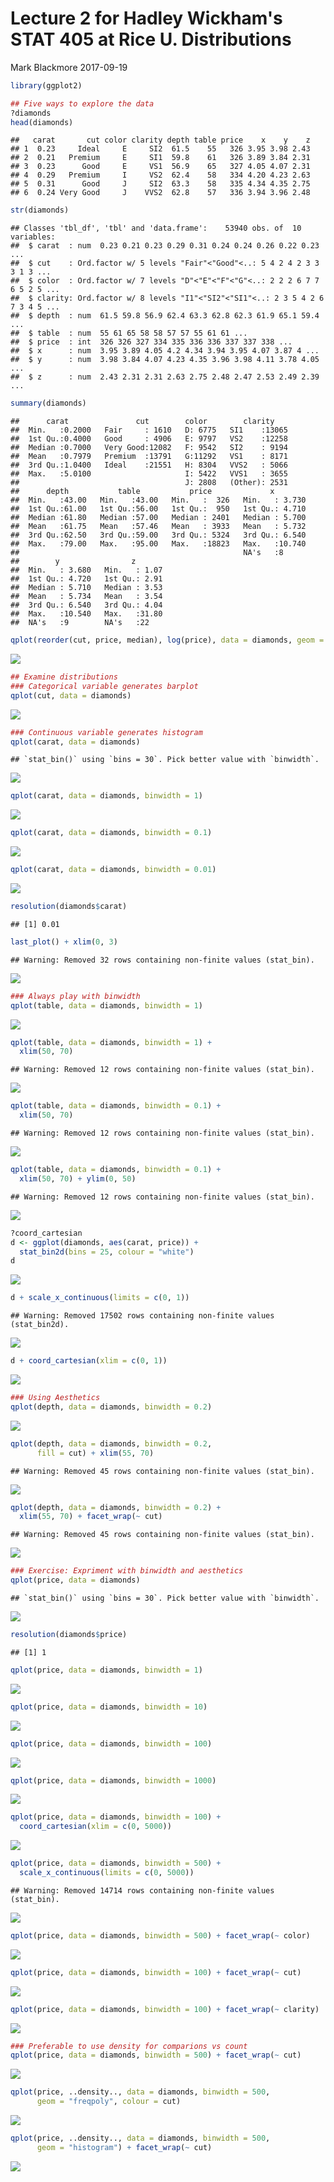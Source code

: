 Lecture 2 for Hadley Wickham's STAT 405 at Rice U. Distributions
================
Mark Blackmore
2017-09-19

``` r
library(ggplot2)

## Five ways to explore the data
?diamonds
head(diamonds)
```

    ##   carat       cut color clarity depth table price    x    y    z
    ## 1  0.23     Ideal     E     SI2  61.5    55   326 3.95 3.98 2.43
    ## 2  0.21   Premium     E     SI1  59.8    61   326 3.89 3.84 2.31
    ## 3  0.23      Good     E     VS1  56.9    65   327 4.05 4.07 2.31
    ## 4  0.29   Premium     I     VS2  62.4    58   334 4.20 4.23 2.63
    ## 5  0.31      Good     J     SI2  63.3    58   335 4.34 4.35 2.75
    ## 6  0.24 Very Good     J    VVS2  62.8    57   336 3.94 3.96 2.48

``` r
str(diamonds)
```

    ## Classes 'tbl_df', 'tbl' and 'data.frame':    53940 obs. of  10 variables:
    ##  $ carat  : num  0.23 0.21 0.23 0.29 0.31 0.24 0.24 0.26 0.22 0.23 ...
    ##  $ cut    : Ord.factor w/ 5 levels "Fair"<"Good"<..: 5 4 2 4 2 3 3 3 1 3 ...
    ##  $ color  : Ord.factor w/ 7 levels "D"<"E"<"F"<"G"<..: 2 2 2 6 7 7 6 5 2 5 ...
    ##  $ clarity: Ord.factor w/ 8 levels "I1"<"SI2"<"SI1"<..: 2 3 5 4 2 6 7 3 4 5 ...
    ##  $ depth  : num  61.5 59.8 56.9 62.4 63.3 62.8 62.3 61.9 65.1 59.4 ...
    ##  $ table  : num  55 61 65 58 58 57 57 55 61 61 ...
    ##  $ price  : int  326 326 327 334 335 336 336 337 337 338 ...
    ##  $ x      : num  3.95 3.89 4.05 4.2 4.34 3.94 3.95 4.07 3.87 4 ...
    ##  $ y      : num  3.98 3.84 4.07 4.23 4.35 3.96 3.98 4.11 3.78 4.05 ...
    ##  $ z      : num  2.43 2.31 2.31 2.63 2.75 2.48 2.47 2.53 2.49 2.39 ...

``` r
summary(diamonds)
```

    ##      carat               cut        color        clarity     
    ##  Min.   :0.2000   Fair     : 1610   D: 6775   SI1    :13065  
    ##  1st Qu.:0.4000   Good     : 4906   E: 9797   VS2    :12258  
    ##  Median :0.7000   Very Good:12082   F: 9542   SI2    : 9194  
    ##  Mean   :0.7979   Premium  :13791   G:11292   VS1    : 8171  
    ##  3rd Qu.:1.0400   Ideal    :21551   H: 8304   VVS2   : 5066  
    ##  Max.   :5.0100                     I: 5422   VVS1   : 3655  
    ##                                     J: 2808   (Other): 2531  
    ##      depth           table           price             x         
    ##  Min.   :43.00   Min.   :43.00   Min.   :  326   Min.   : 3.730  
    ##  1st Qu.:61.00   1st Qu.:56.00   1st Qu.:  950   1st Qu.: 4.710  
    ##  Median :61.80   Median :57.00   Median : 2401   Median : 5.700  
    ##  Mean   :61.75   Mean   :57.46   Mean   : 3933   Mean   : 5.732  
    ##  3rd Qu.:62.50   3rd Qu.:59.00   3rd Qu.: 5324   3rd Qu.: 6.540  
    ##  Max.   :79.00   Max.   :95.00   Max.   :18823   Max.   :10.740  
    ##                                                  NA's   :8       
    ##        y                z        
    ##  Min.   : 3.680   Min.   : 1.07  
    ##  1st Qu.: 4.720   1st Qu.: 2.91  
    ##  Median : 5.710   Median : 3.53  
    ##  Mean   : 5.734   Mean   : 3.54  
    ##  3rd Qu.: 6.540   3rd Qu.: 4.04  
    ##  Max.   :10.540   Max.   :31.80  
    ##  NA's   :9        NA's   :22

``` r
qplot(reorder(cut, price, median), log(price), data = diamonds, geom = "boxplot")
```

![](02_hadley_stat405_rice_files/figure-markdown_github-ascii_identifiers/unnamed-chunk-1-1.png)

``` r
## Examine distributions 
### Categorical variable generates barplot 
qplot(cut, data = diamonds)
```

![](02_hadley_stat405_rice_files/figure-markdown_github-ascii_identifiers/unnamed-chunk-1-2.png)

``` r
### Continuous variable generates histogram
qplot(carat, data = diamonds)
```

    ## `stat_bin()` using `bins = 30`. Pick better value with `binwidth`.

![](02_hadley_stat405_rice_files/figure-markdown_github-ascii_identifiers/unnamed-chunk-1-3.png)

``` r
qplot(carat, data = diamonds, binwidth = 1)
```

![](02_hadley_stat405_rice_files/figure-markdown_github-ascii_identifiers/unnamed-chunk-1-4.png)

``` r
qplot(carat, data = diamonds, binwidth = 0.1)
```

![](02_hadley_stat405_rice_files/figure-markdown_github-ascii_identifiers/unnamed-chunk-1-5.png)

``` r
qplot(carat, data = diamonds, binwidth = 0.01)
```

![](02_hadley_stat405_rice_files/figure-markdown_github-ascii_identifiers/unnamed-chunk-1-6.png)

``` r
resolution(diamonds$carat)
```

    ## [1] 0.01

``` r
last_plot() + xlim(0, 3)
```

    ## Warning: Removed 32 rows containing non-finite values (stat_bin).

![](02_hadley_stat405_rice_files/figure-markdown_github-ascii_identifiers/unnamed-chunk-1-7.png)

``` r
### Always play with binwidth
qplot(table, data = diamonds, binwidth = 1)
```

![](02_hadley_stat405_rice_files/figure-markdown_github-ascii_identifiers/unnamed-chunk-1-8.png)

``` r
qplot(table, data = diamonds, binwidth = 1) +
  xlim(50, 70)
```

    ## Warning: Removed 12 rows containing non-finite values (stat_bin).

![](02_hadley_stat405_rice_files/figure-markdown_github-ascii_identifiers/unnamed-chunk-1-9.png)

``` r
qplot(table, data = diamonds, binwidth = 0.1) +
  xlim(50, 70)
```

    ## Warning: Removed 12 rows containing non-finite values (stat_bin).

![](02_hadley_stat405_rice_files/figure-markdown_github-ascii_identifiers/unnamed-chunk-1-10.png)

``` r
qplot(table, data = diamonds, binwidth = 0.1) +
  xlim(50, 70) + ylim(0, 50)
```

    ## Warning: Removed 12 rows containing non-finite values (stat_bin).

![](02_hadley_stat405_rice_files/figure-markdown_github-ascii_identifiers/unnamed-chunk-1-11.png)

``` r
?coord_cartesian
d <- ggplot(diamonds, aes(carat, price)) +
  stat_bin2d(bins = 25, colour = "white")
d
```

![](02_hadley_stat405_rice_files/figure-markdown_github-ascii_identifiers/unnamed-chunk-1-12.png)

``` r
d + scale_x_continuous(limits = c(0, 1))
```

    ## Warning: Removed 17502 rows containing non-finite values (stat_bin2d).

![](02_hadley_stat405_rice_files/figure-markdown_github-ascii_identifiers/unnamed-chunk-1-13.png)

``` r
d + coord_cartesian(xlim = c(0, 1))
```

![](02_hadley_stat405_rice_files/figure-markdown_github-ascii_identifiers/unnamed-chunk-1-14.png)

``` r
### Using Aesthetics
qplot(depth, data = diamonds, binwidth = 0.2)
```

![](02_hadley_stat405_rice_files/figure-markdown_github-ascii_identifiers/unnamed-chunk-1-15.png)

``` r
qplot(depth, data = diamonds, binwidth = 0.2,
      fill = cut) + xlim(55, 70)
```

    ## Warning: Removed 45 rows containing non-finite values (stat_bin).

![](02_hadley_stat405_rice_files/figure-markdown_github-ascii_identifiers/unnamed-chunk-1-16.png)

``` r
qplot(depth, data = diamonds, binwidth = 0.2) + 
  xlim(55, 70) + facet_wrap(~ cut)
```

    ## Warning: Removed 45 rows containing non-finite values (stat_bin).

![](02_hadley_stat405_rice_files/figure-markdown_github-ascii_identifiers/unnamed-chunk-1-17.png)

``` r
### Exercise: Expriment with binwidth and aesthetics
qplot(price, data = diamonds)
```

    ## `stat_bin()` using `bins = 30`. Pick better value with `binwidth`.

![](02_hadley_stat405_rice_files/figure-markdown_github-ascii_identifiers/unnamed-chunk-1-18.png)

``` r
resolution(diamonds$price)
```

    ## [1] 1

``` r
qplot(price, data = diamonds, binwidth = 1)
```

![](02_hadley_stat405_rice_files/figure-markdown_github-ascii_identifiers/unnamed-chunk-1-19.png)

``` r
qplot(price, data = diamonds, binwidth = 10)
```

![](02_hadley_stat405_rice_files/figure-markdown_github-ascii_identifiers/unnamed-chunk-1-20.png)

``` r
qplot(price, data = diamonds, binwidth = 100)
```

![](02_hadley_stat405_rice_files/figure-markdown_github-ascii_identifiers/unnamed-chunk-1-21.png)

``` r
qplot(price, data = diamonds, binwidth = 1000)
```

![](02_hadley_stat405_rice_files/figure-markdown_github-ascii_identifiers/unnamed-chunk-1-22.png)

``` r
qplot(price, data = diamonds, binwidth = 100) + 
  coord_cartesian(xlim = c(0, 5000))
```

![](02_hadley_stat405_rice_files/figure-markdown_github-ascii_identifiers/unnamed-chunk-1-23.png)

``` r
qplot(price, data = diamonds, binwidth = 500) + 
  scale_x_continuous(limits = c(0, 5000))
```

    ## Warning: Removed 14714 rows containing non-finite values (stat_bin).

![](02_hadley_stat405_rice_files/figure-markdown_github-ascii_identifiers/unnamed-chunk-1-24.png)

``` r
qplot(price, data = diamonds, binwidth = 500) + facet_wrap(~ color)
```

![](02_hadley_stat405_rice_files/figure-markdown_github-ascii_identifiers/unnamed-chunk-1-25.png)

``` r
qplot(price, data = diamonds, binwidth = 100) + facet_wrap(~ cut)
```

![](02_hadley_stat405_rice_files/figure-markdown_github-ascii_identifiers/unnamed-chunk-1-26.png)

``` r
qplot(price, data = diamonds, binwidth = 100) + facet_wrap(~ clarity)
```

![](02_hadley_stat405_rice_files/figure-markdown_github-ascii_identifiers/unnamed-chunk-1-27.png)

``` r
### Preferable to use density for comparions vs count
qplot(price, data = diamonds, binwidth = 500) + facet_wrap(~ cut)
```

![](02_hadley_stat405_rice_files/figure-markdown_github-ascii_identifiers/unnamed-chunk-1-28.png)

``` r
qplot(price, ..density.., data = diamonds, binwidth = 500,
      geom = "freqpoly", colour = cut)
```

![](02_hadley_stat405_rice_files/figure-markdown_github-ascii_identifiers/unnamed-chunk-1-29.png)

``` r
qplot(price, ..density.., data = diamonds, binwidth = 500,
      geom = "histogram") + facet_wrap(~ cut)
```

![](02_hadley_stat405_rice_files/figure-markdown_github-ascii_identifiers/unnamed-chunk-1-30.png)
